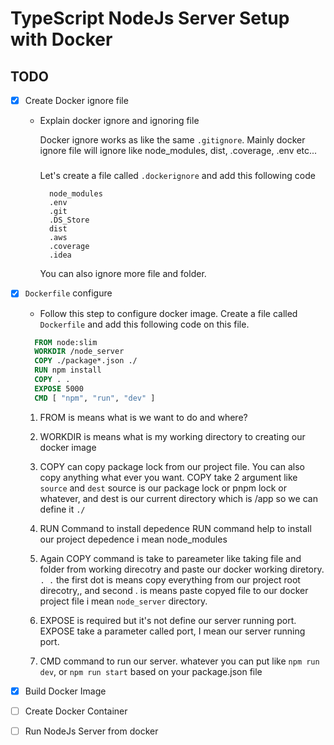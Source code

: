 # TypeScript NodeJs Server Setup with Docker

## TODO

- [x] Create Docker ignore file

  - Explain docker ignore and ignoring file

    Docker ignore works as like the same `.gitignore`. Mainly docker ignore file
    will ignore like node_modules, dist, .coverage, .env etc...

    #####

    Let's create a file called `.dockerignore` and add this following code

    ```ignore
      node_modules
      .env
      .git
      .DS_Store
      dist
      .aws
      .coverage
      .idea
    ```

    You can also ignore more file and folder.

- [x] `Dockerfile` configure

  - Follow this step to configure docker image. Create a file called
    `Dockerfile` and add this following code on this file.

  ```Dockerfile
    FROM node:slim
    WORKDIR /node_server
    COPY ./package*.json ./
    RUN npm install
    COPY . .
    EXPOSE 5000
    CMD [ "npm", "run", "dev" ]
  ```

  1. FROM is means what is we want to do and where?
  2. WORKDIR is means what is my working directory to creating our docker image
  3. COPY can copy package lock from our project file. You can also copy
     anything what ever you want. COPY take 2 argument like `source` and `dest`
     source is our package lock or pnpm lock or whatever, and dest is our
     current directory which is /app so we can define it `./`
  4. RUN Command to install depedence RUN command help to install our project
     depedence i mean node_modules
  5. Again COPY command is take to pareameter like taking file and folder from
     working direcotry and paste our docker working diretory. `. .` the first
     dot is means copy everything from our project root direcotry,, and second .
     is means paste copyed file to our docker project file i mean `node_server`
     directory.

  6. EXPOSE is required but it's not define our server running port. EXPOSE take
     a parameter called port, I mean our server running port.
  7. CMD command to run our server. whatever you can put like `npm run dev`, or
     `npm run start` based on your package.json file

- [x] Build Docker Image
- [ ] Create Docker Container
- [ ] Run NodeJs Server from docker
